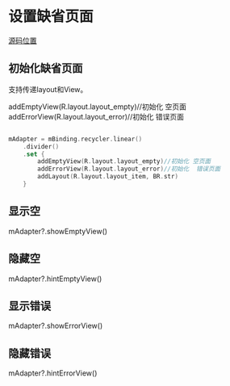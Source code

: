 # 设置缺省页面

[源码位置](../app/src/main/java/com/abner/list/default/DefaultActivity.kt)

## 初始化缺省页面

支持传递layout和View。

addEmptyView(R.layout.layout_empty)//初始化 空页面
addErrorView(R.layout.layout_error)//初始化 错误页面

```kotlin

mAdapter = mBinding.recycler.linear()
    .divider()
    .set {
        addEmptyView(R.layout.layout_empty)//初始化 空页面
        addErrorView(R.layout.layout_error)//初始化  错误页面
        addLayout(R.layout.layout_item, BR.str)
    }

```

## 显示空

mAdapter?.showEmptyView()

## 隐藏空

mAdapter?.hintEmptyView()

## 显示错误

mAdapter?.showErrorView()

## 隐藏错误

mAdapter?.hintErrorView()